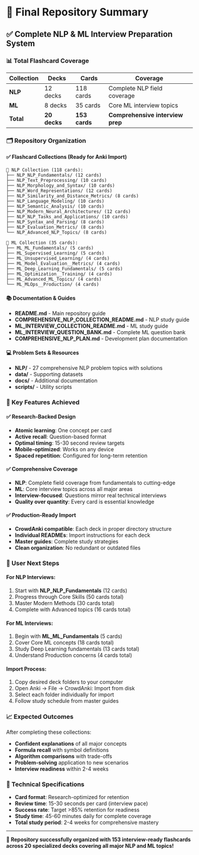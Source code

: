 # 🎯 Final Repository Summary

## ✅ **Complete NLP & ML Interview Preparation System**

### **📊 Total Flashcard Coverage**
| Collection | Decks | Cards | Coverage |
|------------|-------|-------|----------|
| **NLP** | 12 decks | 118 cards | Complete NLP field coverage |
| **ML** | 8 decks | 35 cards | Core ML interview topics |
| **Total** | **20 decks** | **153 cards** | **Comprehensive interview prep** |

### **🗂️ Repository Organization**

#### **✅ Flashcard Collections (Ready for Anki Import)**
```
📁 NLP Collection (118 cards):
├── NLP_NLP_Fundamentals/ (12 cards)
├── NLP_Text_Preprocessing/ (10 cards)
├── NLP_Morphology_and_Syntax/ (10 cards)
├── NLP_Word_Representations/ (12 cards)
├── NLP_Similarity_and_Distance_Metrics/ (8 cards)
├── NLP_Language_Modeling/ (10 cards)
├── NLP_Semantic_Analysis/ (10 cards)
├── NLP_Modern_Neural_Architectures/ (12 cards)
├── NLP_NLP_Tasks_and_Applications/ (10 cards)
├── NLP_Syntax_and_Parsing/ (8 cards)
├── NLP_Evaluation_Metrics/ (8 cards)
└── NLP_Advanced_NLP_Topics/ (8 cards)

📁 ML Collection (35 cards):
├── ML_ML_Fundamentals/ (5 cards)
├── ML_Supervised_Learning/ (5 cards)
├── ML_Unsupervised_Learning/ (4 cards)
├── ML_Model_Evaluation__Metrics/ (4 cards)
├── ML_Deep_Learning_Fundamentals/ (5 cards)
├── ML_Optimization__Training/ (4 cards)
├── ML_Advanced_ML_Topics/ (4 cards)
└── ML_MLOps__Production/ (4 cards)
```

#### **📚 Documentation & Guides**
- **README.md** - Main repository guide
- **COMPREHENSIVE_NLP_COLLECTION_README.md** - NLP study guide  
- **ML_INTERVIEW_COLLECTION_README.md** - ML study guide
- **ML_INTERVIEW_QUESTION_BANK.md** - Complete ML question bank
- **COMPREHENSIVE_NLP_PLAN.md** - Development plan documentation

#### **💻 Problem Sets & Resources**
- **NLP/** - 27 comprehensive NLP problem topics with solutions
- **data/** - Supporting datasets
- **docs/** - Additional documentation
- **scripts/** - Utility scripts

### **🎯 Key Features Achieved**

#### **✅ Research-Backed Design**
- **Atomic learning**: One concept per card
- **Active recall**: Question-based format  
- **Optimal timing**: 15-30 second review targets
- **Mobile-optimized**: Works on any device
- **Spaced repetition**: Configured for long-term retention

#### **✅ Comprehensive Coverage**
- **NLP**: Complete field coverage from fundamentals to cutting-edge
- **ML**: Core interview topics across all major areas
- **Interview-focused**: Questions mirror real technical interviews
- **Quality over quantity**: Every card is essential knowledge

#### **✅ Production-Ready Import**
- **CrowdAnki compatible**: Each deck in proper directory structure
- **Individual READMEs**: Import instructions for each deck
- **Master guides**: Complete study strategies
- **Clean organization**: No redundant or outdated files

### **🚀 User Next Steps**

#### **For NLP Interviews:**
1. Start with **NLP_NLP_Fundamentals** (12 cards)
2. Progress through Core Skills (50 cards total)
3. Master Modern Methods (30 cards total)
4. Complete with Advanced topics (16 cards total)

#### **For ML Interviews:** 
1. Begin with **ML_ML_Fundamentals** (5 cards)
2. Cover Core ML concepts (18 cards total)
3. Study Deep Learning fundamentals (13 cards total)
4. Understand Production concerns (4 cards total)

#### **Import Process:**
1. Copy desired deck folders to your computer
2. Open Anki → File → CrowdAnki: Import from disk
3. Select each folder individually for import
4. Follow study schedule from master guides

### **📈 Expected Outcomes**

After completing these collections:
- **Confident explanations** of all major concepts
- **Formula recall** with symbol definitions
- **Algorithm comparisons** with trade-offs
- **Problem-solving** application to new scenarios
- **Interview readiness** within 2-4 weeks

### **🔧 Technical Specifications**

- **Card format**: Research-optimized for retention
- **Review time**: 15-30 seconds per card (interview pace)
- **Success rate**: Target >85% retention for readiness
- **Study time**: 45-60 minutes daily for complete coverage
- **Total study period**: 2-4 weeks for comprehensive mastery

---

**🎉 Repository successfully organized with 153 interview-ready flashcards across 20 specialized decks covering all major NLP and ML topics!**

